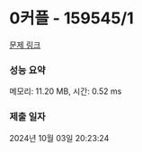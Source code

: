 # 0커플 - 159545/1 

[문제 링크](https://level.goorm.io/exam/159545/0%EC%BB%A4%ED%94%8C/quiz/1) 

### 성능 요약

메모리: 11.20 MB, 시간: 0.52 ms

### 제출 일자

2024년 10월 03일 20:23:24

